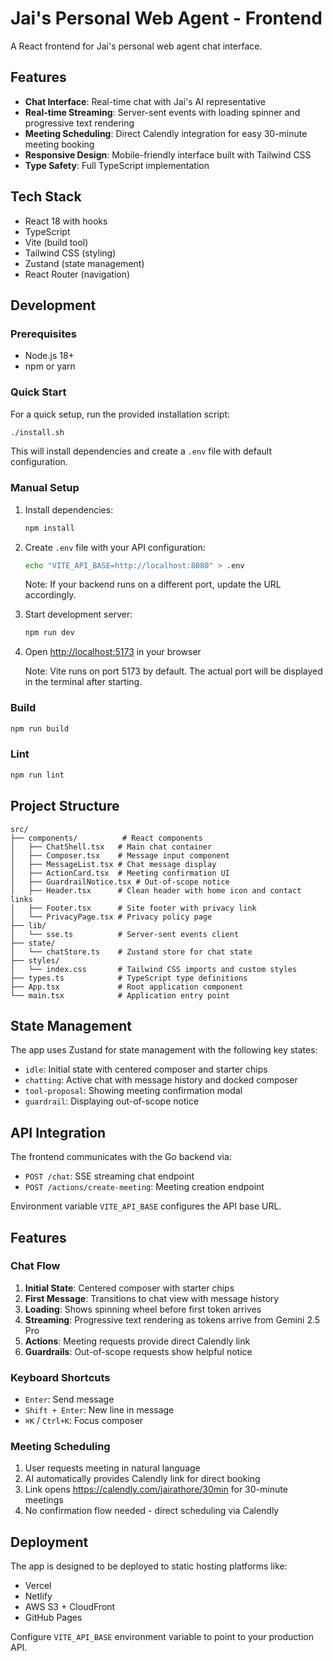 # Jai's Personal Web Agent - Frontend

A React frontend for Jai's personal web agent chat interface.

## Features

- **Chat Interface**: Real-time chat with Jai's AI representative
- **Real-time Streaming**: Server-sent events with loading spinner and progressive text rendering
- **Meeting Scheduling**: Direct Calendly integration for easy 30-minute meeting booking
- **Responsive Design**: Mobile-friendly interface built with Tailwind CSS
- **Type Safety**: Full TypeScript implementation

## Tech Stack

- React 18 with hooks
- TypeScript
- Vite (build tool)
- Tailwind CSS (styling)
- Zustand (state management)
- React Router (navigation)

## Development

### Prerequisites

- Node.js 18+
- npm or yarn

### Quick Start

For a quick setup, run the provided installation script:
```bash
./install.sh
```

This will install dependencies and create a `.env` file with default configuration.

### Manual Setup

1. Install dependencies:
   ```bash
   npm install
   ```

2. Create `.env` file with your API configuration:
   ```bash
   echo "VITE_API_BASE=http://localhost:8080" > .env
   ```
   
   Note: If your backend runs on a different port, update the URL accordingly.

3. Start development server:
   ```bash
   npm run dev
   ```

4. Open [http://localhost:5173](http://localhost:5173) in your browser

   Note: Vite runs on port 5173 by default. The actual port will be displayed in the terminal after starting.

### Build

```bash
npm run build
```

### Lint

```bash
npm run lint
```

## Project Structure

```
src/
├── components/          # React components
│   ├── ChatShell.tsx   # Main chat container
│   ├── Composer.tsx    # Message input component
│   ├── MessageList.tsx # Chat message display
│   ├── ActionCard.tsx  # Meeting confirmation UI
│   ├── GuardrailNotice.tsx # Out-of-scope notice
│   ├── Header.tsx      # Clean header with home icon and contact links
│   ├── Footer.tsx      # Site footer with privacy link
│   └── PrivacyPage.tsx # Privacy policy page
├── lib/
│   └── sse.ts          # Server-sent events client
├── state/
│   └── chatStore.ts    # Zustand store for chat state
├── styles/
│   └── index.css       # Tailwind CSS imports and custom styles
├── types.ts            # TypeScript type definitions
├── App.tsx             # Root application component
└── main.tsx            # Application entry point
```

## State Management

The app uses Zustand for state management with the following key states:

- `idle`: Initial state with centered composer and starter chips
- `chatting`: Active chat with message history and docked composer
- `tool-proposal`: Showing meeting confirmation modal
- `guardrail`: Displaying out-of-scope notice

## API Integration

The frontend communicates with the Go backend via:

- `POST /chat`: SSE streaming chat endpoint
- `POST /actions/create-meeting`: Meeting creation endpoint

Environment variable `VITE_API_BASE` configures the API base URL.

## Features

### Chat Flow

1. **Initial State**: Centered composer with starter chips
2. **First Message**: Transitions to chat view with message history
3. **Loading**: Shows spinning wheel before first token arrives
4. **Streaming**: Progressive text rendering as tokens arrive from Gemini 2.5 Pro
5. **Actions**: Meeting requests provide direct Calendly link
6. **Guardrails**: Out-of-scope requests show helpful notice

### Keyboard Shortcuts

- `Enter`: Send message
- `Shift + Enter`: New line in message
- `⌘K` / `Ctrl+K`: Focus composer

### Meeting Scheduling

1. User requests meeting in natural language
2. AI automatically provides Calendly link for direct booking
3. Link opens https://calendly.com/jairathore/30min for 30-minute meetings
4. No confirmation flow needed - direct scheduling via Calendly

## Deployment

The app is designed to be deployed to static hosting platforms like:

- Vercel
- Netlify
- AWS S3 + CloudFront
- GitHub Pages

Configure `VITE_API_BASE` environment variable to point to your production API.